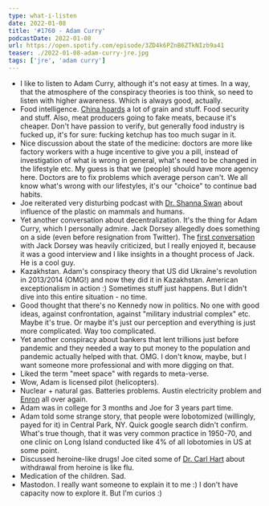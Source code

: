```yaml
---
type: what-i-listen
date: 2022-01-08
title: '#1760 - Adam Curry'
podcastDate: 2022-01-08
url: https://open.spotify.com/episode/3ZD4k6PZnB6ZTkNIzb9a41
teaser: ./2022-01-08-adam-curry-jre.jpg
tags: ['jre', 'adam curry']
---
```


- I like to listen to Adam Curry, although it's not easy at times. In a way, that the atmosphere of the conspiracy theories is too think, so need to listen with higher awareness. Which is always good, actually.
- Food intelligence. [China hoards](https://asia.nikkei.com/Spotlight/Datawatch/China-hoards-over-half-the-world-s-grain-pushing-up-global-prices) a lot of grain and stuff. Food security and stuff. Also, meat producers going to fake meats, because it's cheaper. Don't have passion to verify, but generally food industry is fucked up, it's for sure: fucking ketchup has too much sugar in it. 
- Nice discussion about the state of the medicine: doctors are more like factory workers with a huge incentive to give you a pill, instead of investigation of what is wrong in general, what's need to be changed in the lifestyle etc. My guess is that we (people) should have more agency here. Doctors are to fix problems which average person can't. We all know what's wrong with our lifestyles, it's our "choice" to continue bad habits.
- Joe reiterated very disturbing podcast with [Dr. Shanna Swan](https://open.spotify.com/episode/6pLW2tMx4Kw5qaeAcxj0Lj) about influence of the plastic on mammals and humans.
- Yet another conversation about decentralization. It's the thing for Adam Curry, which I personally admire. Jack Dorsey allegedly does something on a side (even before resignation from Twitter). The [first conversation](https://open.spotify.com/episode/60pgpGgZmGuQ0E4ho0L99c) with Jack Dorsey was heavily criticized, but I really enjoyed it, because it was a good interview and I like insights in a thought process of Jack. He is a cool guy.
- Kazakhstan. Adam's conspiracy theory that US did Ukraine's revolution in 2013/2014 (OMG!) and now they did it in Kazakhstan. American exceptionalism in action :) Sometimes stuff just happens. But I didn't dive into this entire situation - no time.
- Good thought that there's no Kennedy now in politics. No one with good ideas, against confrontation, against "military industrial complex" etc. Maybe it's true. Or maybe it's just our perception and everything is just more complicated. Way too complicated.
- Yet another conspiracy about bankers that lent trillions just before pandemic and they needed a way to put money to the population and pandemic actually helped with that. OMG. I don't know, maybe, but I want someone more professional and with more digging on that.
- Liked the term "meet space" with regards to meta-verse.
- Wow, Adam is licensed pilot (helicopters).
- Nuclear + natural gas. Batteries problems. Austin electricity problem and [Enron](https://en.wikipedia.org/wiki/Enron) all over again.
- Adam was in college for 3 months and Joe for 3 years part time.
- Adam told some strange story, that people were lobotomized (willingly, payed for it) in Central Park, NY. Quick google search didn't confirm. What's true though, that it was very common practice in 1950-70, and one clinic on Long Island conducted like 4% of all lobotomies in US at some point.
- Discussed heroine-like drugs! Joe cited some of [Dr. Carl Hart](https://open.spotify.com/episode/4xMbq7gLEjFioOQ5gpSw2l) about withdrawal from heroine is like flu.
- Medication of the children. Sad.
- Mastodon. I really want someone to explain it to me :) I don't have capacity now to explore it. But I'm curios :)
